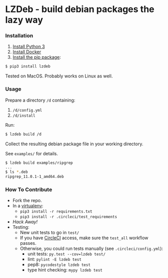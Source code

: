 # LZDeb - build debian packages the lazy way


### Installation

1. [Install Python 3](https://docs.python-guide.org/starting/installation/)
1. [Install Docker](https://docs.docker.com/install/)
1. [Install the pip package](https://pip.pypa.io/en/stable/):
```bash
$ pip3 install lzdeb
```

Tested on MacOS.  Probably works on Linux as well.

### Usage

Prepare a directory `/d` containing:
1. `/d/config.yml`
1. `/d/install`

Run:
```bash
$ lzdeb build /d
```

Collect the resulting debian package file in your working directory.

See `examples/` for details.

```bash
$ lzdeb build examples/ripgrep
...
$ ls *.deb
ripgrep_11.0.1-1_amd64.deb
```

### How To Contribute

* Fork the repo.
* In a [virtualenv](https://virtualenv.pypa.io/en/latest/#):
   * `pip3 install -r requirements.txt`
   * `pip3 install -r .circleci/test_requirements`
* _Hack Away!_
* Testing:
   * New unit tests to go in `test/`
   * If you have [CircleCI](https://circleci.com) access, make sure the `test_all` workflow passes.
   * Otherwise, you could run tests manually (see `.circleci/config.yml`):
      * unit tests: `py.test --cov=lzdeb test/`
      * lint: `pylint -E lzdeb test`
      * pep8: `pycodestyle lzdeb test`
      * type hint checking: `mypy lzdeb test`

